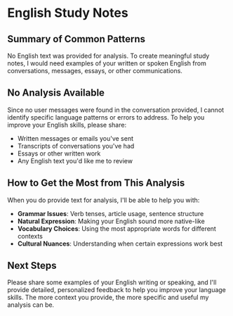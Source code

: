 # English Study Notes

## Summary of Common Patterns

No English text was provided for analysis. To create meaningful study notes, I would need examples of your written or spoken English from conversations, messages, essays, or other communications.

## No Analysis Available

Since no user messages were found in the conversation provided, I cannot identify specific language patterns or errors to address. To help you improve your English skills, please share:

- Written messages or emails you've sent
- Transcripts of conversations you've had
- Essays or other written work
- Any English text you'd like me to review

## How to Get the Most from This Analysis

When you do provide text for analysis, I'll be able to help you with:

- **Grammar Issues**: Verb tenses, article usage, sentence structure
- **Natural Expression**: Making your English sound more native-like
- **Vocabulary Choices**: Using the most appropriate words for different contexts
- **Cultural Nuances**: Understanding when certain expressions work best

## Next Steps

Please share some examples of your English writing or speaking, and I'll provide detailed, personalized feedback to help you improve your language skills. The more context you provide, the more specific and useful my analysis can be.